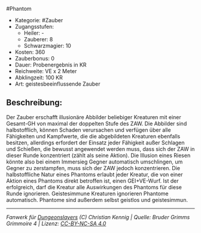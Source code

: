 #Phantom  
- Kategorie: #Zauber  
- Zugangsstufen:  
  - Heiler: -  
  - Zauberer: 8  
  - Schwarzmagier: 10  
- Kosten: 360  
- Zauberbonus: 0  
- Dauer: Probenergebnis in KR  
- Reichweite: VE x 2 Meter  
- Abklingzeit: 100 KR  
- Art: geistesbeeinflussende Zauber     

## Beschreibung:
Der Zauber erschafft illusionäre Abbilder beliebiger Kreaturen mit einer Gesamt-GH von maximal der doppelten Stufe des ZAW. Die Abbilder sind halbstofflich, können Schaden verursachen und verfügen über alle Fähigkeiten und Kampfwerte, die die abgebildeten Kreaturen ebenfalls besitzen, allerdings erfordert der Einsatz jeder Fähigkeit außer Schlagen und Schießen, die bewusst angewendet werden muss, dass sich der ZAW in dieser Runde konzentriert (zählt als seine Aktion). Die Illusion eines Riesen könnte also bei einem Immersieg Gegner automatisch umschlingen, um Gegner zu zerstampfen, muss sich der ZAW jedoch konzentrieren. Die halbstoffliche Natur eines Phantoms erlaubt jeder Kreatur, die von einer Aktion eines Phantoms direkt betroffen ist, einen GEI+VE-Wurf. Ist der erfolgreich, darf die Kreatur alle Auswirkungen des Phantoms für diese Runde ignorieren. Geistesimmune Kreaturen ignorieren Phantome automatisch. Phantome sind außerdem selbst geistlos und geistesimmun.


___
*Fanwerk für [Dungeonslayers](https://www.dungeonslayers.net/) (C) Christian Kennig | Quelle: Bruder Grimms Grimmoire 4 | Lizenz: [CC-BY-NC-SA 4.0](https://creativecommons.org/licenses/by-nc-sa/4.0/deed.de)*